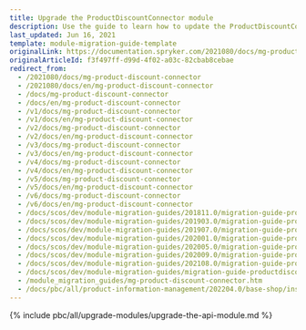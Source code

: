 ```yaml
---
title: Upgrade the ProductDiscountConnector module
description: Use the guide to learn how to update the ProductDiscountConnector module.
last_updated: Jun 16, 2021
template: module-migration-guide-template
originalLink: https://documentation.spryker.com/2021080/docs/mg-product-discount-connector
originalArticleId: f3f497ff-d99d-4f02-a03c-82cbab8cebae
redirect_from:
  - /2021080/docs/mg-product-discount-connector
  - /2021080/docs/en/mg-product-discount-connector
  - /docs/mg-product-discount-connector
  - /docs/en/mg-product-discount-connector
  - /v1/docs/mg-product-discount-connector
  - /v1/docs/en/mg-product-discount-connector
  - /v2/docs/mg-product-discount-connector
  - /v2/docs/en/mg-product-discount-connector
  - /v3/docs/mg-product-discount-connector
  - /v3/docs/en/mg-product-discount-connector
  - /v4/docs/mg-product-discount-connector
  - /v4/docs/en/mg-product-discount-connector
  - /v5/docs/mg-product-discount-connector
  - /v5/docs/en/mg-product-discount-connector
  - /v6/docs/mg-product-discount-connector
  - /v6/docs/en/mg-product-discount-connector
  - /docs/scos/dev/module-migration-guides/201811.0/migration-guide-productdiscountconnector.html
  - /docs/scos/dev/module-migration-guides/201903.0/migration-guide-productdiscountconnector.html
  - /docs/scos/dev/module-migration-guides/201907.0/migration-guide-productdiscountconnector.html
  - /docs/scos/dev/module-migration-guides/202001.0/migration-guide-productdiscountconnector.html
  - /docs/scos/dev/module-migration-guides/202005.0/migration-guide-productdiscountconnector.html
  - /docs/scos/dev/module-migration-guides/202009.0/migration-guide-productdiscountconnector.html
  - /docs/scos/dev/module-migration-guides/202108.0/migration-guide-productdiscountconnector.html
  - /docs/scos/dev/module-migration-guides/migration-guide-productdiscountconnector.html
  - /module_migration_guides/mg-product-discount-connector.htm
  - /docs/pbc/all/product-information-management/202204.0/base-shop/install-and-upgrade/upgrade-modules/upgrade-the-productdiscountconnector-module.html
---
```


{% include pbc/all/upgrade-modules/upgrade-the-api-module.md %} <!-- To edit, see /_includes/pbc/all/upgrade-modules/upgrade-the-api-module.md -->
